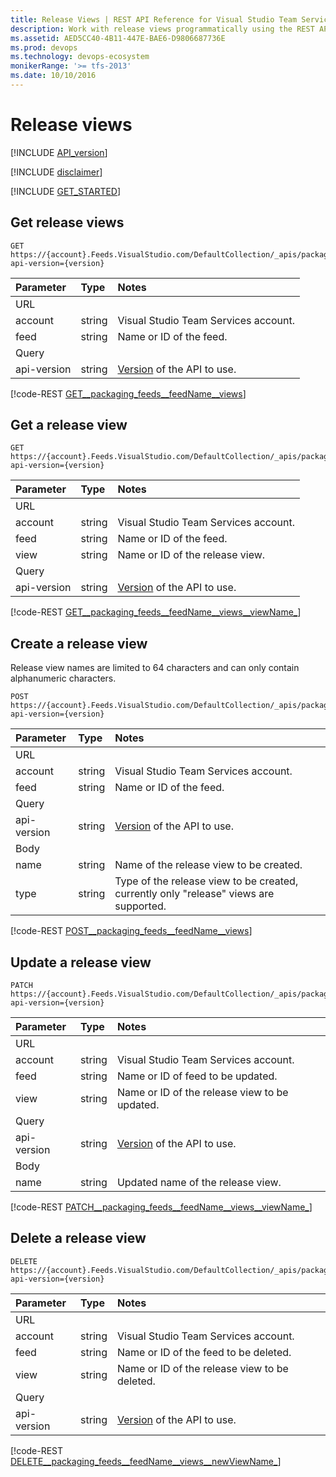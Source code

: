 ```yaml
---
title: Release Views | REST API Reference for Visual Studio Team Services
description: Work with release views programmatically using the REST APIs for Visual Studio Team Services .
ms.assetid: AED5CC40-4B11-447E-BAE6-D9806687736E
ms.prod: devops
ms.technology: devops-ecosystem
monikerRange: '>= tfs-2013'
ms.date: 10/10/2016
---
```


# Release views
[!INCLUDE [API_version](../_data/version3-preview.md)]

[!INCLUDE [disclaimer](../_data/disclaimer.md)]

[!INCLUDE [GET_STARTED](../_data/get-started.md)]

## Get release views

```httprequest
GET https://{account}.Feeds.VisualStudio.com/DefaultCollection/_apis/packaging/feeds/{feed}/views?api-version={version}
```

| Parameter | Type    | Notes
|:----------|:--------|:-------------------------------------------------------------------------------------------------------------
| URL
| account   | string  | Visual Studio Team Services account.
| feed      | string  | Name or ID of the feed.
| Query
| api-version | string | [Version](../../concepts/rest-api-versioning.md) of the API to use.

[!code-REST [GET__packaging_feeds__feedName__views](./_data/views/GET__packaging_feeds__feedName__views.json)]

## Get a release view

```httprequest
GET https://{account}.Feeds.VisualStudio.com/DefaultCollection/_apis/packaging/feeds/{feed}/views/{view}?api-version={version}
```

| Parameter | Type    | Notes
|:----------|:--------|:-------------------------------------------------------------------------------------------------------------
| URL
| account   | string  | Visual Studio Team Services account.
| feed        | string | Name or ID of the feed.
| view        | string | Name or ID of the release view.
| Query
| api-version | string | [Version](../../concepts/rest-api-versioning.md) of the API to use.

[!code-REST [GET__packaging_feeds__feedName__views__viewName_](./_data/views/GET__packaging_feeds__feedName__views__viewName_.json)]


## Create a release view
Release view names are limited to 64 characters and can only contain alphanumeric characters.

```httprequest
POST https://{account}.Feeds.VisualStudio.com/DefaultCollection/_apis/packaging/feeds/{feed}/views?api-version={version}
```

| Parameter   | Type   | Notes
|:------------|:-------|:-------------------------------------------------------------------------------------------------------------
| URL
| account     | string | Visual Studio Team Services account.
| feed        | string | Name or ID of the feed.
| Query
| api-version | string | [Version](../../concepts/rest-api-versioning.md) of the API to use.
| Body
| name        | string | Name of the release view to be created.
| type        | string | Type of the release view to be created, currently only "release" views are supported.

[!code-REST [POST__packaging_feeds__feedName__views](./_data/views/POST__packaging_feeds__feedName__views.json)]

## Update a release view

```httprequest
PATCH https://{account}.Feeds.VisualStudio.com/DefaultCollection/_apis/packaging/feeds/{feed}/views/{view}?api-version={version}
```

| Parameter   | Type   | Notes
|:------------|:-------|:-------------------------------------------------------------------------------------------------------------
| URL
| account     | string | Visual Studio Team Services account.
| feed        | string | Name or ID of feed to be updated.
| view        | string | Name or ID of the release view to be updated.
| Query
| api-version | string | [Version](../../concepts/rest-api-versioning.md) of the API to use.
| Body
| name        | string | Updated name of the release view.

[!code-REST [PATCH__packaging_feeds__feedName__views__viewName_](./_data/views/PATCH__packaging_feeds__feedName__views__viewName_.json)]

## Delete a release view

```httprequest
DELETE https://{account}.Feeds.VisualStudio.com/DefaultCollection/_apis/packaging/feeds/{feed}/views/{view}?api-version={version}
```

| Parameter   | Type   | Notes
|:------------|:-------|:-------------------------------------------------------------------------------------------------------------
| URL
| account     | string | Visual Studio Team Services account.
| feed        | string | Name or ID of the feed to be deleted.
| view        | string | Name or ID of the release view to be deleted.
| Query
| api-version | string | [Version](../../concepts/rest-api-versioning.md) of the API to use.

[!code-REST [DELETE__packaging_feeds__feedName__views__newViewName_](./_data/views/DELETE__packaging_feeds__feedName__views__newViewName_.json)]
